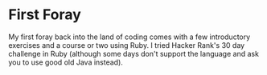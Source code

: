# First Foray
My first foray back into the land of coding comes with a few introductory exercises and a course or two using Ruby.  I tried Hacker Rank's 30 day challenge in Ruby (although some days don't support the language and ask you to use good old Java instead).
